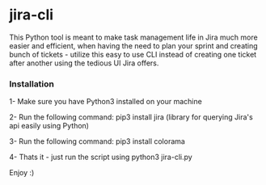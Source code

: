 # jira-cli
This Python tool is meant to make task management life in Jira much more easier and efficient, when having the need to plan your sprint and creating bunch of tickets - 
utilize this easy to use CLI instead of creating one ticket after another using the tedious UI Jira offers.

### Installation ###
1- Make sure you have Python3 installed on your machine

2- Run the following command: pip3 install jira (library for querying Jira's api easily using Python)

3- Run the following command: pip3 install colorama

4- Thats it - just run the script using python3 jira-cli.py

Enjoy :)

